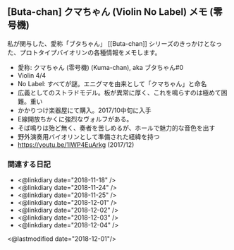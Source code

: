 ## [Buta-chan] クマちゃん (Violin No Label) メモ (零号機)

私が関与した、愛称「ブタちゃん」 [[Buta-chan]] シリーズのきっかけとなった、プロトタイプバイオリンの各種情報をメモします。

- 愛称: クマちゃん (零号機) (Kuma-chan),  aka ブタちゃん#0 
- Violin 4/4
- No Label: すべてが謎。エニグマを由来として「クマちゃん」と命名
- 広義としてのストラドモデル。板が異常に厚く、これを鳴らすのは極めて困難。重い
- かかりつけ楽器屋にて購入。2017/10中旬に入手
- E線開放ちかくに強烈なヴォルフがある。
- そば鳴りは殆ど無く、奏者を苦しめるが、ホールで魅力的な音色を出す
- 野外演奏用バイオリンとして準備された経緯を持つ
- https://youtu.be/1IWP4EuArkg (2017/12)

### 関連する日記

- <@linkdiary date="2018-11-18" />
- <@linkdiary date="2018-11-24" />
- <@linkdiary date="2018-11-25" />
- <@linkdiary date="2018-12-01" />
- <@linkdiary date="2018-12-02" />
- <@linkdiary date="2018-12-03" />
- <@linkdiary date="2018-12-04" />

<@lastmodified date="2018-12-01"/>
